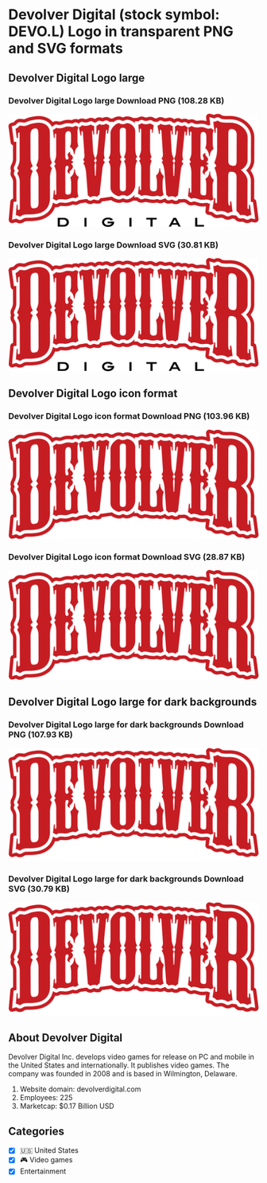 # Devolver Digital (stock symbol: DEVO.L) Logo in transparent PNG and SVG formats

## Devolver Digital Logo large

### Devolver Digital Logo large Download PNG (108.28 KB)

![Devolver Digital Logo large Download PNG (108.28 KB)](/img/orig/DEVO.L_BIG-04ee4965.png)

### Devolver Digital Logo large Download SVG (30.81 KB)

![Devolver Digital Logo large Download SVG (30.81 KB)](/img/orig/DEVO.L_BIG-80d7ef34.svg)

## Devolver Digital Logo icon format

### Devolver Digital Logo icon format Download PNG (103.96 KB)

![Devolver Digital Logo icon format Download PNG (103.96 KB)](/img/orig/DEVO.L-935c17f4.png)

### Devolver Digital Logo icon format Download SVG (28.87 KB)

![Devolver Digital Logo icon format Download SVG (28.87 KB)](/img/orig/DEVO.L-ee99ff84.svg)

## Devolver Digital Logo large for dark backgrounds

### Devolver Digital Logo large for dark backgrounds Download PNG (107.93 KB)

![Devolver Digital Logo large for dark backgrounds Download PNG (107.93 KB)](/img/orig/DEVO.L_BIG.D-906c25d9.png)

### Devolver Digital Logo large for dark backgrounds Download SVG (30.79 KB)

![Devolver Digital Logo large for dark backgrounds Download SVG (30.79 KB)](/img/orig/DEVO.L_BIG.D-5c016e0b.svg)

## About Devolver Digital

Devolver Digital Inc. develops video games for release on PC and mobile in the United States and internationally. It publishes video games. The company was founded in 2008 and is based in Wilmington, Delaware.

1. Website domain: devolverdigital.com
2. Employees: 225
3. Marketcap: $0.17 Billion USD


## Categories
- [x] 🇺🇸 United States
- [x] 🎮 Video games
- [x] Entertainment
